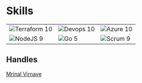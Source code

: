 # Skills
|    |    |  |
| -- | -- | -- |
|![Terraform 10](https://img.shields.io/badge/Terraform-expert-purple)| ![Devops 10](https://img.shields.io/badge/Devops-expert-purple)  | ![Azure 10](https://img.shields.io/badge/Azure-expert-purple) |
|![NodeJS 9](https://img.shields.io/badge/NodeJS-intermediate-blue) | ![Go 5](https://img.shields.io/badge/Go-beginner-darkgreen) | ![Scrum 9](https://img.shields.io/badge/Scrum-intermediate-blue) |

## Handles
<div class="badge-base LI-profile-badge" data-locale="en_US" data-size="large" data-theme="light" data-type="HORIZONTAL" data-vanity="virnave" data-version="v1"><a class="badge-base__link LI-simple-link" href="https://www.linkedin.com/in/virnave?trk=profile-badge">Mrinal Virnave</a></div>
              